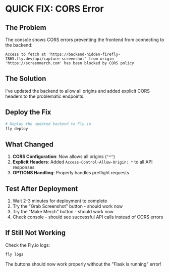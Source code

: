 # QUICK FIX: CORS Error

## The Problem
The console shows CORS errors preventing the frontend from connecting to the backend:

```
Access to fetch at 'https://backend-hidden-firefly-7865.fly.dev/api/capture-screenshot' from origin 'https://screenmerch.com' has been blocked by CORS policy
```

## The Solution
I've updated the backend to allow all origins and added explicit CORS headers to the problematic endpoints.

## Deploy the Fix

```bash
# Deploy the updated backend to Fly.io
fly deploy
```

## What Changed
1. **CORS Configuration**: Now allows all origins (`"*"`)
2. **Explicit Headers**: Added `Access-Control-Allow-Origin: *` to all API responses
3. **OPTIONS Handling**: Properly handles preflight requests

## Test After Deployment
1. Wait 2-3 minutes for deployment to complete
2. Try the "Grab Screenshot" button - should work now
3. Try the "Make Merch" button - should work now
4. Check console - should see successful API calls instead of CORS errors

## If Still Not Working
Check the Fly.io logs:
```bash
fly logs
```

The buttons should now work properly without the "Flask is running" error! 